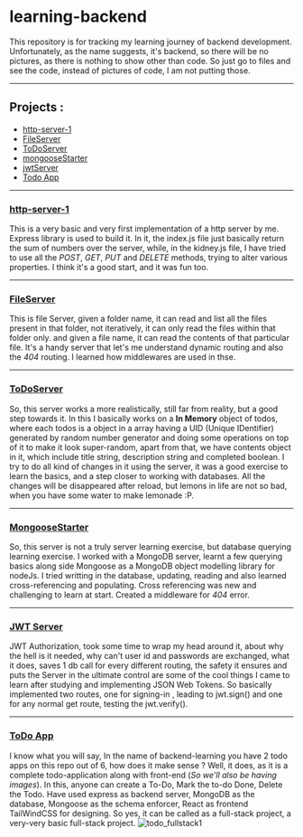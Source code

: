 # learning-backend
This repository is for tracking my learning journey of backend development. Unfortunately, as the name suggests, it's backend, so there will be no pictures, as there is nothing to show other than code. So just go to files and see the code, instead of pictures of code, I am not putting those.

---
## Projects :
- [http-server-1](#http-server-1)
- [FileServer](#fileserver)
- [ToDoServer](#todoserver)
- [mongooseStarter](#mongoosestarter)
- [jwtServer](#jwtserver)
- [Todo App](#todoapp)

---
### [http-server-1](https://github.com/Sandstorm831/learning-backend/tree/main/http-server-1)
This is a very basic and very first implementation of a http server by me. Express library is used to build it. In it, the index.js file just basically return the sum of numbers over the server, while, in the kidney.js file, I have tried to use all the *POST*, *GET*, *PUT* and *DELETE* methods, trying to alter various properties. I think it's a good start, and it was fun too.

---
### [FileServer](https://github.com/Sandstorm831/learning-backend/tree/main/fileServer)
This is file Server, given a folder name, it can read and list all the files present in that folder, not iteratively, it can only read the files within that folder only. and given a file name, it can read the contents of that particular file. It's a handy server that let's me understand dynamic routing and also the *404* routing. I learned how middlewares are used in thse.

---
### [ToDoServer](https://github.com/Sandstorm831/learning-backend/tree/main/ToDoServer)
So, this server works a more realistically, still far from reality, but a good step towards it. In this I basically works on a **In Memory** object of todos, where each todos is a object in a array having a UID (Unique IDentifier) generated by random number generator and doing some operations on top of it to make it look super-random, apart from that, we have contents object in it, which include title string, description string and completed boolean. I try to do all kind of changes in it using the server, it was a good exercise to learn the basics, and a step closer to working with databases. All the changes will be disappeared after reload, but lemons in life are not so bad, when you have some water to make lemonade :P. 

---
### [MongooseStarter](https://github.com/Sandstorm831/learning-backend/tree/main/mongooseStarter)
So, this server is not a truly server learning exercise, but database querying learning exercise. I worked with a MongoDB server, learnt a few querying basics along side Mongoose as a MongoDB object modelling library for nodeJs. I tried writting in the database, updating, reading and also learned cross-referencing and populating. Cross referencing was new and challenging to learn at start. Created a middleware for *404* error. 

---
### [JWT Server](https://github.com/Sandstorm831/learning-backend/tree/main/jwtServer)
JWT Authorization, took some time to wrap my head around it, about why the hell is it needed, why can't user id and passwords are exchanged, what it does, saves 1 db call for every different routing, the safety it ensures and puts the Server in the ultimate control are some of the cool things I came to learn after studying and implementing JSON Web Tokens. So basically implemented two routes, one for signing-in , leading to jwt.sign() and one for any normal get route, testing the jwt.verify().

---
### [ToDo App](https://github.com/Sandstorm831/learning-backend/tree/main/toDoApp)
I know what you will say, In the name of backend-learning you have 2 todo apps on this repo out of 6, how does it make sense ? Well, it does, as it is a complete todo-application along with front-end (*So we'll also be having images*). In this, anyone can create a To-Do, Mark the to-do Done, Delete the Todo. Have used express as backend server, MongoDB as the database, Mongoose as the schema enforcer, React as frontend TailWindCSS for designing. So yes, it can be called as a full-stack project, a very-very basic full-stack project.
![todo_fullstack1](https://github.com/user-attachments/assets/e24d6210-062d-4271-807f-3f8b8dff25b0)

